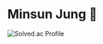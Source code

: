 # Minsun Jung 🤗

![Solved.ac Profile](http://mazassumnida.wtf/api/v2/generate_badge?boj=wjdalstjszzz)
